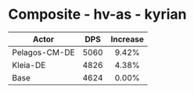 # Composite - hv-as - kyrian
| Actor | DPS | Increase |
|---|:---:|:---:|
|Pelagos-CM-DE|5060|9.42%|
|Kleia-DE|4826|4.38%|
|Base|4624|0.00%|
